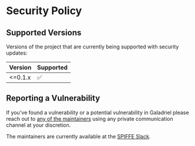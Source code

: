 # Security Policy

## Supported Versions

Versions of the project that are currently being supported with security updates:

| Version | Supported |
|--|--|
| <=0.1.x | ✅ |


## Reporting a Vulnerability

If you've found a vulnerability or a potential vulnerability in Galadriel please reach out to [any of the maintainers](./CODEOWNERS) using any private communication channel at your discretion.

The maintainers are currently available at the [SPIFFE Slack](https://slack.spiffe.io).
